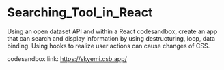 # Searching_Tool_in_React
Using an open dataset API and within a React codesandbox, create an app that can search and display information by using destructuring, loop, data binding.
Using hooks to realize user actions can cause changes of CSS.

codesandbox link: https://skyemi.csb.app/

